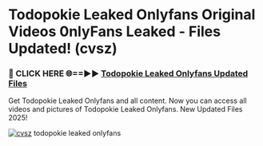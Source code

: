 # Todopokie Leaked Onlyfans Original Videos 0nlyFans Leaked - Files Updated! (cvsz)

<h3>🔴 CLICK HERE 🌐==►► <a href="https://best4dudes.click/HH4t6V" rel="nofollow">Todopokie Leaked Onlyfans Updated Files</a></h3>

Get Todopokie Leaked Onlyfans and all content. Now you can access all videos and pictures of Todopokie Leaked Onlyfans. New Updated Files 2025!

[![cvsz](https://github.com/user-attachments/assets/8c521d6e-e6e3-4a75-9320-d58ab9d79d5b)](https://best4dudes.click/HH4t6V)
todopokie leaked onlyfans